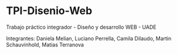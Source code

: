 # TPI-Disenio-Web
Trabajo práctico integrador - Diseño y desarrollo WEB - UADE


Integrantes: Daniela Melian, Luciano Perrella, Camila Dilaudo, Martin Schauvinhold, Matias Terranova